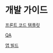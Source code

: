 # 개발 가이드

[프론트 코드 템플릿](%E1%84%80%E1%85%A2%E1%84%87%E1%85%A1%E1%86%AF%20%E1%84%80%E1%85%A1%E1%84%8B%E1%85%B5%E1%84%83%E1%85%B3%208be1a725e6a44fac8125b35210cec273/%E1%84%91%E1%85%B3%E1%84%85%E1%85%A9%E1%86%AB%E1%84%90%E1%85%B3%20%E1%84%8F%E1%85%A9%E1%84%83%E1%85%B3%20%E1%84%90%E1%85%A6%E1%86%B7%E1%84%91%E1%85%B3%E1%86%AF%E1%84%85%E1%85%B5%E1%86%BA%205398c697fe124871b00bbba35e23cda8.md)

[QA](%E1%84%80%E1%85%A2%E1%84%87%E1%85%A1%E1%86%AF%20%E1%84%80%E1%85%A1%E1%84%8B%E1%85%B5%E1%84%83%E1%85%B3%208be1a725e6a44fac8125b35210cec273/QA%20c15e59a915a543c5a7c2441ff170db77.csv)

[앱 빌드](%E1%84%80%E1%85%A2%E1%84%87%E1%85%A1%E1%86%AF%20%E1%84%80%E1%85%A1%E1%84%8B%E1%85%B5%E1%84%83%E1%85%B3%208be1a725e6a44fac8125b35210cec273/%E1%84%8B%E1%85%A2%E1%86%B8%20%E1%84%87%E1%85%B5%E1%86%AF%E1%84%83%E1%85%B3%20d824a68a079b4b689e236ba75e60a42d.md)